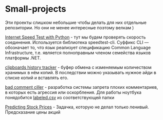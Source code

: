 # Small-projects
Эти проекты слишком небольшие чтобы делать для них отдельные репозитории. Но они не менее интересные поэтому велкам )

[Internet Speed Test with Python](https://github.com/kirilldikalin/Small-projects/blob/main/Internet%20Speed%20Test%20with%20Python.ipynb) - тут мы будем проверять скорость соединения. Используется библиотека speedtest-cli. Суффикс CLI — обозначает то, что язык реализует спецификацию Common Language Infrastructure, т.е. является полноправным членом семейства языков платформы .NET. 

[clipboards history tracker](https://github.com/kirilldikalin/Small-projects/blob/main/clipboards%20history%20tracker.ipynb) - буфер обмена с изменяемым количеством хранимых в нём копий. В последствии можно указывать нужное айди в списке копий и вставлять его. 

[bad comment ciller](https://github.com/kirilldikalin/Small-projects/blob/main/bad-comment-killer.ipynb) - разработка системы запрета плохих комментариев, в которых есть агрессия или оскорбления. Для работы ноутбука понядобится [labeled.csv](https://github.com/kirilldikalin/Small-projects/blob/main/csv/labeled.csv) из соответствующей папки

[Predicting Stock Prices](https://github.com/kirilldikalin/Small-projects/blob/main/Predicting%20Stock%20Prices%20Yahoo.ipynb) - Задачка, которую не делал только ленивый. Предсказание цены акций
